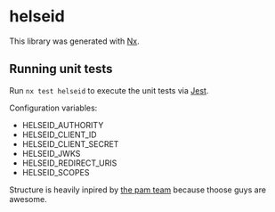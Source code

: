 # helseid

This library was generated with [Nx](https://nx.dev).

## Running unit tests

Run `nx test helseid` to execute the unit tests via [Jest](https://jestjs.io).

Configuration variables:

* HELSEID_AUTHORITY
* HELSEID_CLIENT_ID
* HELSEID_CLIENT_SECRET
* HELSEID_JWKS
* HELSEID_REDIRECT_URIS
* HELSEID_SCOPES

Structure is heavily inpired by [the pam team](https://github.com/navikt/pam-cv-veileder/tree/master/server/authorization)
because thoose guys are awesome.
